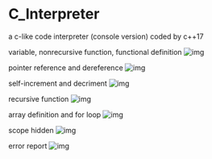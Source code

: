 # C_Interpreter
a c-like code interpreter (console version) coded by c++17

variable, nonrecursive function, functional definition
![img](https://github.com/christoffel1989/C_Interpreter/blob/master/1.gif)

pointer reference and dereference
![img](https://github.com/christoffel1989/C_Interpreter/blob/master/2.gif)

self-increment and decriment
![img](https://github.com/christoffel1989/C_Interpreter/blob/master/3.gif)

recursive function
![img](https://github.com/christoffel1989/C_Interpreter/blob/master/4.gif)

array definition and for loop
![img](https://github.com/christoffel1989/C_Interpreter/blob/master/5.gif)

scope hidden
![img](https://github.com/christoffel1989/C_Interpreter/blob/master/6.gif)

error report
![img](https://github.com/christoffel1989/C_Interpreter/blob/master/7.gif)
